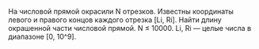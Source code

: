 На числовой прямой окрасили N отрезков.
Известны координаты левого и правого концов каждого отрезка [Li, Ri]. 
Найти длину окрашенной части числовой прямой.
N ≤ 10000. Li, Ri — целые числа в диапазоне [0, 10^9].